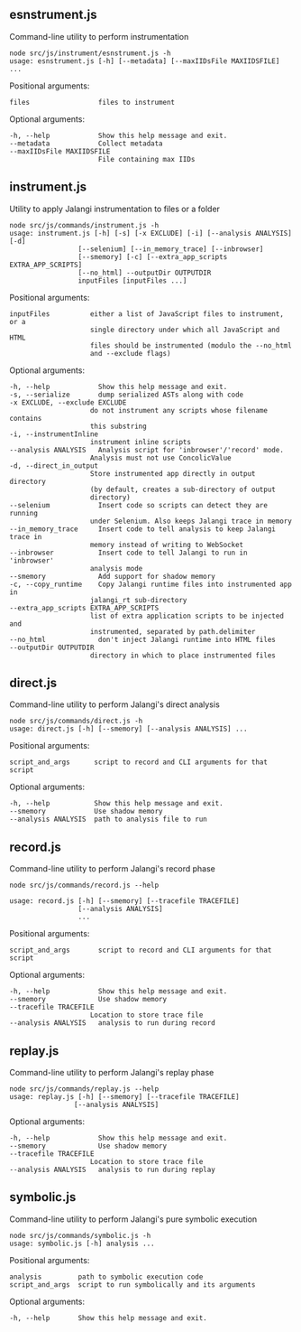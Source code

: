 ## esnstrument.js

Command-line utility to perform instrumentation

	node src/js/instrument/esnstrument.js -h
	usage: esnstrument.js [-h] [--metadata] [--maxIIDsFile MAXIIDSFILE] ...

Positional arguments:

	files                 files to instrument

Optional arguments:

	-h, --help            Show this help message and exit.
  	--metadata            Collect metadata
  	--maxIIDsFile MAXIIDSFILE
                          File containing max IIDs


## instrument.js

Utility to apply Jalangi instrumentation to files or a folder

	node src/js/commands/instrument.js -h
    usage: instrument.js [-h] [-s] [-x EXCLUDE] [-i] [--analysis ANALYSIS] [-d]
                     [--selenium] [--in_memory_trace] [--inbrowser]
                     [--smemory] [-c] [--extra_app_scripts EXTRA_APP_SCRIPTS]
                     [--no_html] --outputDir OUTPUTDIR
                     inputFiles [inputFiles ...]

Positional arguments:

    inputFiles          either a list of JavaScript files to instrument, or a
                        single directory under which all JavaScript and HTML
                        files should be instrumented (modulo the --no_html
                        and --exclude flags)

Optional arguments:

    -h, --help            Show this help message and exit.
    -s, --serialize       dump serialized ASTs along with code
    -x EXCLUDE, --exclude EXCLUDE
                        do not instrument any scripts whose filename contains
                        this substring
    -i, --instrumentInline
                        instrument inline scripts
    --analysis ANALYSIS   Analysis script for 'inbrowser'/'record' mode.
                        Analysis must not use ConcolicValue
    -d, --direct_in_output
                        Store instrumented app directly in output directory
                        (by default, creates a sub-directory of output
                        directory)
    --selenium            Insert code so scripts can detect they are running
                        under Selenium. Also keeps Jalangi trace in memory
    --in_memory_trace     Insert code to tell analysis to keep Jalangi trace in
                        memory instead of writing to WebSocket
    --inbrowser           Insert code to tell Jalangi to run in 'inbrowser'
                        analysis mode
    --smemory             Add support for shadow memory
    -c, --copy_runtime    Copy Jalangi runtime files into instrumented app in
                        jalangi_rt sub-directory
    --extra_app_scripts EXTRA_APP_SCRIPTS
                        list of extra application scripts to be injected and
                        instrumented, separated by path.delimiter
    --no_html             don't inject Jalangi runtime into HTML files
    --outputDir OUTPUTDIR
                        directory in which to place instrumented files

## direct.js

Command-line utility to perform Jalangi's direct analysis

	node src/js/commands/direct.js -h
	usage: direct.js [-h] [--smemory] [--analysis ANALYSIS] ...


Positional arguments:
  
	script_and_args      script to record and CLI arguments for that script

Optional arguments:
  
	-h, --help           Show this help message and exit.
    --smemory            Use shadow memory
    --analysis ANALYSIS  path to analysis file to run

## record.js

Command-line utility to perform Jalangi's record phase

    node src/js/commands/record.js --help

    usage: record.js [-h] [--smemory] [--tracefile TRACEFILE]
                     [--analysis ANALYSIS]
                     ...

Positional arguments:

    script_and_args       script to record and CLI arguments for that script

Optional arguments:

    -h, --help            Show this help message and exit.
    --smemory             Use shadow memory
    --tracefile TRACEFILE
                        Location to store trace file
    --analysis ANALYSIS   analysis to run during record

## replay.js

Command-line utility to perform Jalangi's replay phase

	node src/js/commands/replay.js --help
	usage: replay.js [-h] [--smemory] [--tracefile TRACEFILE]
                 	[--analysis ANALYSIS]
                 


Optional arguments:

	-h, --help            Show this help message and exit.
	--smemory             Use shadow memory
	--tracefile TRACEFILE
                        Location to store trace file
    --analysis ANALYSIS   analysis to run during replay
    
## symbolic.js

Command-line utility to perform Jalangi's pure symbolic execution

	node src/js/commands/symbolic.js -h
	usage: symbolic.js [-h] analysis ...


Positional arguments:
  
	analysis         path to symbolic execution code
	script_and_args  script to run symbolically and its arguments

Optional arguments:
  
	-h, --help       Show this help message and exit.
